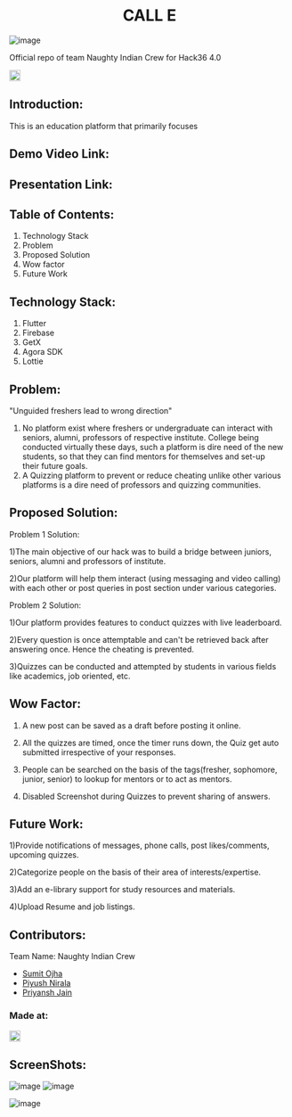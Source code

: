 

<h1 align="center">CALL E</h1>

![image](https://user-images.githubusercontent.com/54531841/114288362-be13ce00-9a8c-11eb-8add-f62cacb07d17.png)




<h> Official repo of team Naughty Indian Crew for Hack36 4.0 </h>

<p align="center">
</p>

<a href="https://hack36.com"> <img src="http://bit.ly/BuiltAtHack36" height=20px> </a>


## Introduction:

This is an education platform that primarily focuses

## Demo Video Link:

## Presentation Link:
  
## Table of Contents:
1) Technology Stack
2) Problem
3) Proposed Solution
4) Wow factor
5) Future Work


## Technology Stack:
 
  1) Flutter
  2) Firebase
  3) GetX
  4) Agora SDK
  5) Lottie


## Problem:

   "Unguided freshers lead to wrong direction"
   1) No platform exist where freshers or undergraduate can interact with seniors, alumni, professors of respective institute. College being conducted virtually these days, such       a platform is dire need of the new students, so that they can find mentors for themselves and set-up their future goals. 
   2) A Quizzing platform to prevent or reduce cheating unlike other various platforms is a dire need of professors and quizzing communities.


## Proposed Solution:


   Problem 1 Solution: 
   
   1)The main objective of our hack was to build a bridge between juniors, seniors, alumni and professors of institute.
   
   2)Our platform will help them interact (using messaging and video calling) with each other or post queries in post section under various categories.
   
   
   Problem 2 Solution: 
   
   1)Our platform provides features to conduct quizzes with live leaderboard.
   
   2)Every question is once attemptable and can't be retrieved back after answering once. Hence the cheating is prevented.
   
   3)Quizzes can be conducted and attempted by students in various fields like academics, job oriented, etc. 


## Wow Factor:

1) A new post can be saved as a draft before posting it online.

2) All the quizzes are timed, once the timer runs down, the Quiz get auto submitted irrespective of your responses.

3) People can be searched on the basis of the tags(fresher, sophomore, junior, senior) to lookup for mentors or to act as mentors.

4) Disabled Screenshot during Quizzes to prevent sharing of answers.






## Future Work:

1)Provide notifications of messages, phone calls, post likes/comments, upcoming quizzes.

2)Categorize people on the basis of their area of interests/expertise.

3)Add an e-library support for study resources and materials.

4)Upload Resume and job listings.



## Contributors:

Team Name: Naughty Indian Crew

* [Sumit Ojha](https://github.com/sumitsojha88)
* [Piyush Nirala](https://github.com/piyushn28)
* [Priyansh Jain](https://github.com/ErR0rpj)



### Made at:
<a href="https://hack36.com"> <img src="http://bit.ly/BuiltAtHack36" height=20px> </a>



## ScreenShots:

![image](https://user-images.githubusercontent.com/54531841/114287887-7ab76080-9a88-11eb-91ce-550fd8e304aa.png) ![image](https://user-images.githubusercontent.com/54531841/114287892-82770500-9a88-11eb-843f-33e0064ce7ea.png)

![image](https://user-images.githubusercontent.com/54531841/114287898-8acf4000-9a88-11eb-8f6a-593afe142206.png)

